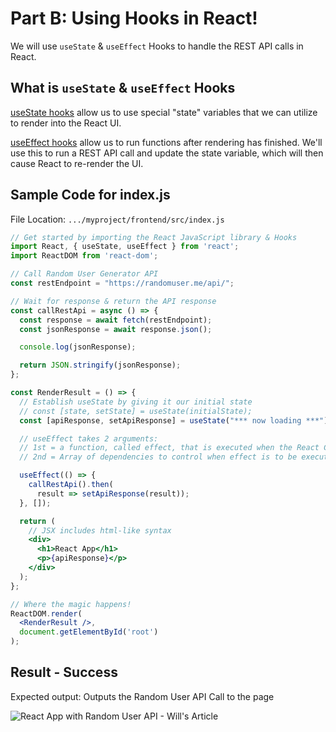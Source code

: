 # Part B: Using Hooks in React!

We will use `useState` & `useEffect` Hooks to handle the REST API calls in React.

## What is `useState` & `useEffect` Hooks

[useState hooks](https://reactjs.org/docs/hooks-state.html) allow us to use special "state" variables that we can utilize to render into the React UI.

[useEffect hooks](https://reactjs.org/docs/hooks-effect.html) allow us to run functions after rendering has finished. We'll use this to run a REST API call and update the state variable, which will then cause React to re-render the UI.

## Sample Code for index.js

File Location: `.../myproject/frontend/src/index.js`

```jsx
// Get started by importing the React JavaScript library & Hooks
import React, { useState, useEffect } from 'react';
import ReactDOM from 'react-dom';

// Call Random User Generator API
const restEndpoint = "https://randomuser.me/api/";

// Wait for response & return the API response
const callRestApi = async () => {
  const response = await fetch(restEndpoint);
  const jsonResponse = await response.json();

  console.log(jsonResponse);

  return JSON.stringify(jsonResponse);
};

const RenderResult = () => {
  // Establish useState by giving it our initial state
  // const [state, setState] = useState(initialState);
  const [apiResponse, setApiResponse] = useState("*** now loading ***");

  // useEffect takes 2 arguments:
  // 1st = a function, called effect, that is executed when the React Component is rendered
  // 2nd = Array of dependencies to control when effect is to be executed after mounting the component; Empty array = only invoke effect once

  useEffect(() => {
    callRestApi().then(
      result => setApiResponse(result));
  }, []);

  return (
    // JSX includes html-like syntax
    <div>
      <h1>React App</h1>
      <p>{apiResponse}</p>
    </div>
  );
};

// Where the magic happens!
ReactDOM.render(
  <RenderResult />,
  document.getElementById('root')
);
```

## Result - Success

Expected output: Outputs the Random User API Call to the page

![React App with Random User API - Will's Article](https://res.cloudinary.com/practicaldev/image/fetch/s--gLC8WZiw--/c_limit%2Cf_auto%2Cfl_progressive%2Cq_66%2Cw_880/https://dev-to-uploads.s3.amazonaws.com/uploads/articles/s4hy00cysrqc0a8n2jkf.gif)
